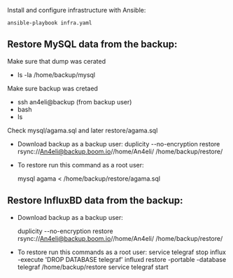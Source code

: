 Install and configure infrastructure with Ansible:

    ansible-playbook infra.yaml


Restore MySQL data from the backup:
---

Make sure that dump was cerated
- ls -la /home/backup/mysql

Make sure backup was cretaed
- ssh an4eli@backup (from backup user)
- bash
- ls

Check mysql/agama.sql and later restore/agama.sql

- Download backup as a backup user:
duplicity --no-encryption restore rsync://An4eli@backup.boom.io//home/An4eli/ /home/backup/restore/

- To restore run this command as a root user:

    mysql agama < /home/backup/restore/agama.sql




Restore InfluxBD data from the backup:
---

- Download backup as a backup user:

    duplicity --no-encryption restore rsync://An4eli@backup.boom.io//home/An4eli/ /home/backup/restore/


- To restore run this commands as a root user:
    service telegraf stop
    influx -execute 'DROP DATABASE telegraf'
    influxd restore -portable -database telegraf /home/backup/restore
    service telegraf start
